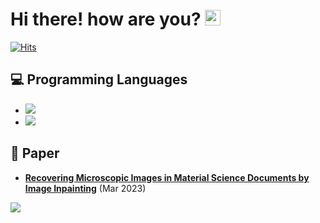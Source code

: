 # Hi there! how are you? <img src="https://media.giphy.com/media/hvRJCLFzcasrR4ia7z/giphy.gif" width="25">
[![Hits](https://hits.seeyoufarm.com/api/count/incr/badge.svg?url=https%3A%2F%2Fgithub.com%2Fhmnd1257%2Fhit-counter&count_bg=%2379C83D&title_bg=%23555555&icon=&icon_color=%23E7E7E7&title=hits&edge_flat=false)](https://hits.seeyoufarm.com)





## 💻 Programming Languages
- <img src="https://img.shields.io/badge/Python-3766AB?style=flat&logo=Python&logoColor=white"/>
- <img src="https://img.shields.io/badge/Pytorch-FF3232?style=flat&logo=Pytorch&logoColor=white">

## 📘 Paper
- **[Recovering Microscopic Images in Material Science Documents by Image Inpainting](https://doi.org/10.3390/app13064071)** (Mar 2023)

<!--
[![hmnd1257's GitHub stats](https://github-readme-stats.vercel.app/api?username=hmnd1257&theme=react&show_icons=true&hide=contribs,prs&cache_seconds=1800)](https://github.com/hmnd1257)
-->

<img src="http://mazandi.herokuapp.com/api?handle={hmnd1257}&theme=dark"/>

<!--
**hmnd1257/hmnd1257** is a ✨ _special_ ✨ repository because its `README.md` (this file) appears on your GitHub profile.

Here are some ideas to get you started:
- 👋
- 🔭 I’m currently working on ...
- 🌱 I’m currently learning ...
- 👯 I’m looking to collaborate on ...
- 🤔 I’m looking for help with ...
- 💬 Ask me about ...
- 📫 How to reach me: ...
- 😄 Pronouns: ...
- ⚡ Fun fact: ...
-->
